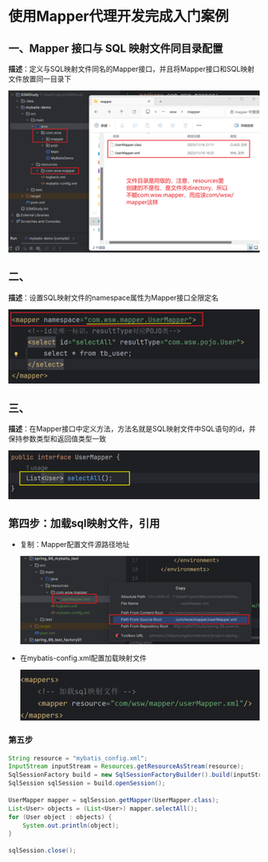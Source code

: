 # 使用Mapper代理开发完成入门案例

## 一、Mapper 接口与 SQL 映射文件同目录配置

**描述**：定义与SQL映射文件同名的Mapper接口，并且将Mapper接口和SQL映射文件放置同一目录下

![001](images/001.png)

## 二、

**描述**：设置SQL映射文件的namespace属性为Mapper接口全限定名

![002](images/002.png)

## 三、

**描述**：在Mapper接口中定义方法，方法名就是SQL映射文件中SQL语句的id，并保持参数类型和返回值类型一致

![003](images/003.png)

## 第四步：加载sql映射文件，引用

- 复制：Mapper配置文件源路径地址

  ![004](images/004.png)

- 在mybatis-config.xml配置加载映射文件

  ![005](images/005.png)

### 第五步

```java
String resource = "mybatis_config.xml";
InputStream inputStream = Resources.getResourceAsStream(resource);
SqlSessionFactory build = new SqlSessionFactoryBuilder().build(inputStream);
SqlSession sqlSession = build.openSession();

UserMapper mapper = sqlSession.getMapper(UserMapper.class);
List<User> objects = (List<User>) mapper.selectAll();
for (User object : objects) {
    System.out.println(object);
}

sqlSession.close();
```





















